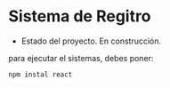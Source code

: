 <h1> Sistema de Regitro </h1>

- Estado del proyecto. En construcción.

para ejecutar el sistemas, debes poner:

```npm instal react``` 
